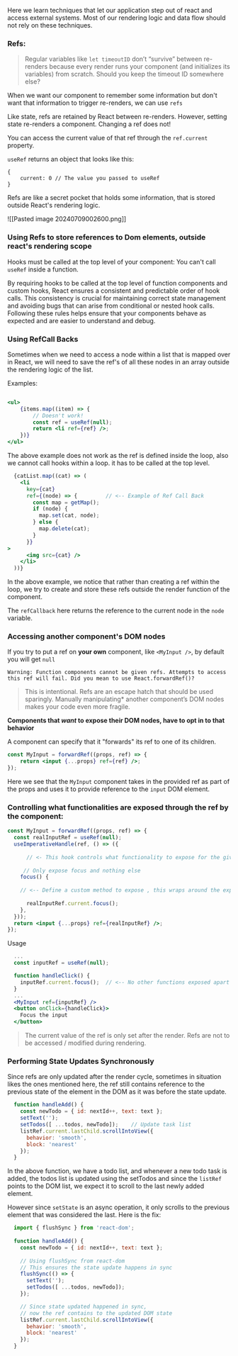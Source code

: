 Here we learn techniques that let our application step out of react and access external systems. Most of our rendering logic and data flow should not rely on these techniques.

### Refs:

> Regular variables like `let timeoutID` don’t “survive” between re-renders because every render runs your component (and initializes its variables) from scratch. Should you keep the timeout ID somewhere else?

When we want our component to remember some information but don't want that information to trigger re-renders, we can use `refs`

Like state, refs are retained by React between re-renders. However, setting state re-renders a component. Changing a ref does not! 

You can access the current value of that ref through the `ref.current` property.

`useRef` returns an object that looks like this: 
```
{  
	current: 0 // The value you passed to useRef  
}
```

Refs are like a secret pocket that holds some information, that is stored outside React's rendering logic.

![[Pasted image 20240709002600.png]]

### Using Refs to store references to Dom elements, outside react's rendering scope

Hooks must be called at the top level of your component: You can't call `useRef` inside a function.

By requiring hooks to be called at the top level of function components and custom hooks, React ensures a consistent and predictable order of hook calls. This consistency is crucial for maintaining correct state management and avoiding bugs that can arise from conditional or nested hook calls. Following these rules helps ensure that your components behave as expected and are easier to understand and debug.

### Using RefCall Backs

Sometimes when we need to access a node within a list that is mapped over in React, we will need to save the ref's of all these nodes in an array outside the rendering logic of the list. 

Examples:
```jsx

<ul>  
	{items.map((item) => {  
		// Doesn't work!  
		const ref = useRef(null);  
		return <li ref={ref} />;  
	})}  
</ul>
```

The above example does not work as the ref is defined inside the loop, also we cannot call hooks within a loop. it has to be called at the top level.

```jsx
  {catList.map((cat) => (
	<li
	  key={cat}
	  ref={(node) => {         // <-- Example of Ref Call Back
		const map = getMap();
		if (node) {
		  map.set(cat, node);
		} else {
		  map.delete(cat);
		}
	  }}
>
	  <img src={cat} />
	</li>
  ))}

```

In the above example, we notice that rather than creating a ref within the loop, we try to create and store these refs outside the render function of the component.

The `refCallback` here returns the reference to the current node in the `node` variable.

### Accessing another component's DOM nodes

If you try to put a ref on **your own** component, like `<MyInput />`, by default you will get `null`

`Warning: Function components cannot be given refs. Attempts to access this ref will fail. Did you mean to use React.forwardRef()?`

> This is intentional. Refs are an escape hatch that should be used sparingly. Manually manipulating* another component’s DOM nodes makes your code even more fragile.

**Components that  *want* to expose their DOM nodes, have to opt in to that behavior**

A component can specify that it "forwards" its ref to one of its children.

```jsx
const MyInput = forwardRef((props, ref) => {  
	return <input {...props} ref={ref} />;  
});
```

Here we see that the `MyInput` component takes in the provided ref as part of the props and uses it to provide reference to the `input` DOM element.

### Controlling what functionalities are exposed through the ref by the component: 

```jsx
const MyInput = forwardRef((props, ref) => {
  const realInputRef = useRef(null);
  useImperativeHandle(ref, () => ({ 
   
	  // <- This hook controls what functionality to expose for the given out through the ref
	  
     // Only expose focus and nothing else
    focus() {   
    
    // <-- Define a custom method to expose , this wraps around the exposed ref
    
      realInputRef.current.focus();
    },
  }));
  return <input {...props} ref={realInputRef} />;
});
```

Usage

```jsx
  ...
  const inputRef = useRef(null);

  function handleClick() {
    inputRef.current.focus();  // <-- No other functions exposed apart for focus
  }
  ...
  <MyInput ref={inputRef} />
  <button onClick={handleClick}>
	Focus the input
  </button>
```

> The current value of the ref is only set after the render. Refs are not to be accessed / modified during rendering. 

### Performing State Updates Synchronously

Since refs are only updated after the render cycle, sometimes in situation likes the ones mentioned here, the ref still contains reference to the previous state of the element in the DOM as it was before the state update. 

```jsx
  function handleAdd() {
    const newTodo = { id: nextId++, text: text };
    setText('');
    setTodos([ ...todos, newTodo]);    // Update task list
    listRef.current.lastChild.scrollIntoView({
      behavior: 'smooth',
      block: 'nearest'
    });
  }
```

In the above function, we have a todo list, and whenever a new todo task is added, the todos list is updated using the setTodos and since the `listRef` points to the DOM list, we expect it to scroll to the last newly added element. 

However since `setState` is an async operation, it only scrolls to the previous element that was considered the last. Here is the fix: 

```jsx
  import { flushSync } from 'react-dom';
  
  function handleAdd() {
    const newTodo = { id: nextId++, text: text };
    
	// Using flushSync from react-dom
	// This ensures the state update happens in sync
    flushSync(() => {
      setText('');
      setTodos([ ...todos, newTodo]);      
    });

	// Since state updated happened in sync, 
	// now the ref contains to the updated DOM state
    listRef.current.lastChild.scrollIntoView({
      behavior: 'smooth',
      block: 'nearest'
    });
  }
```

